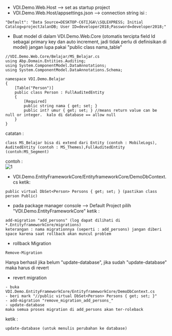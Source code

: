 - VDI.Demo.Web.Host --> set as startup project
- VDI.Demo.Web.Host/appsettings.json --> connection string isi :
```
"Default": "Data Source=DESKTOP-C6TIJGA\\SQLEXPRESS; Initial Catalog=projectJalanDB; User ID=developer2018;Password=developer2018;"
```
- Buat model di dalam VDI.Demo.Web.Core (otomatis tercipta field Id sebagai primary key dan auto increment, jadi tidak perlu di definisikan di model) jangan lupa pakai "public class nama_table"
```
//VDI.Demo.Web.Core/Belajar/MS_Belajar.cs
using Abp.Domain.Entities.Auditing;
using System.ComponentModel.DataAnnotations;
using System.ComponentModel.DataAnnotations.Schema;

namespace VDI.Demo.Belajar
{
    [Table("Person")]
    public class Person : FullAuditedEntity
    {
        [Required]
        public string nama { get; set; }
        public int? umur { get; set; } //means return value can be null or integer.  kalo di database == allow null
    }
}
```
catatan :
```
class MS_Belajar bisa di extend dari Entity (contoh : MobileLogs), AuditedEntity (contoh : MS_Themes),FullAuditedEntity (contoh:MS_Segment) 
```
contoh :<br/>
<img src="http://oi67.tinypic.com/331prg1.jpg" alt="1"/>
- VDI.Demo.EntityFrameworkCore/EntityframeworkCore/DemoDbContext.cs ketik:
```
public virtual DbSet<Person> Persons { get; set; } (pastikan class person Public)
```
- pada package manager console --> Default Project pilih "VDI.Demo.EntityFrameworkCore" ketik :
```
add-migration "add_persons" (log dapat dilihati di *.EntityframeworkCore/migrations)
keterangan : nama migrationnya (seperti : add_persons) jangan diberi space karena saat rollback akan muncul problem
```
- rollback Migration 
````
Remove-Migration
````
Hanya berhasil jika belum "update-database", jika sudah "update-database" maka harus di revert

- revert migration
````
- buka VDI.Demo.EntityFrameworkCore/EntityframeworkCore/DemoDbContext.cs
- beri mark "//public virtual DbSet<Person> Persons { get; set; }"
- add-migration "remove_migration_add_persons_"
- update-database
maka semua proses migration di add_persons akan ter-roleback 
````
ketik : 
```
update-database (untuk menulis perubahan ke database)
```
